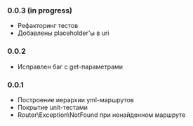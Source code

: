 ### 0.0.3 (in progress)
- Рефакторинг тестов
- Добавлены placeholder'ы в uri

### 0.0.2
- Исправлен баг с get-параметрами

### 0.0.1
- Построение иерархии yml-маршрутов
- Покрытие unit-тестами
- Router\Exception\NotFound при ненайденном маршруте